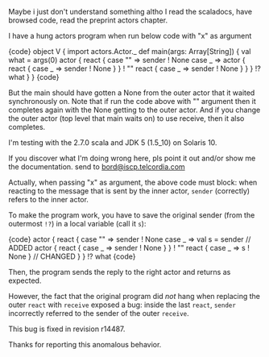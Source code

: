 Maybe i just don't understand something altho I read the scaladocs, have browsed code, read the preprint actors chapter.

I have a hung actors program when run below code with "x" as argument

{code}
object V {
  import actors.Actor._
  def main(args: Array[String]) {
    val what = args(0)
    actor {
      react {
        case "" => sender ! None
        case _ =>
          actor {
            react {
              case _ => sender ! None
            }
          } ! ""
          react { case _ => sender ! None }
      }
    } !? what
  }
}
{code}

But the main should have gotten a None from the outer actor that it waited synchronously on.
Note that if run the code above with "" argument then it completes again with the None getting to the outer actor.
And if you change the outer actor (top level that main waits on) to use receive, then it also completes.

I'm testing with the 2.7.0 scala and JDK 5
 (1.5_10) on Solaris 10.

If you discover what I'm doing wrong here, pls point it out and/or show me the documentation.
send to bord@iscp.telcordia.com

Actually, when passing "x" as argument, the above code must block: when reacting to the message that is sent by the inner actor, `sender` (correctly) refers to the inner actor.

To make the program work, you have to save the original sender (from the outermost `!?`) in a local variable (call it `s`):

{code}
    actor {
      react {
        case "" => sender ! None
        case _ =>
          val s = sender // ADDED
          actor {
            react {
              case _ => sender ! None
            }
          } ! ""
          react { case _ => s ! None } // CHANGED
      }
    } !? what
{code}

Then, the program sends the reply to the right actor and returns as expected.

However, the fact that the original program did *not* hang when replacing the outer `react` with `receive` exposed a bug: inside the last `react`, `sender` incorrectly referred to the sender of the outer `receive`.

This bug is fixed in revision r14487.

Thanks for reporting this anomalous behavior.
